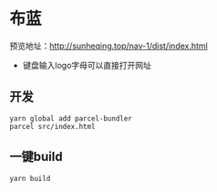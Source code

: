 # 布蓝
预览地址：http://sunheqing.top/nav-1/dist/index.html

* 键盘输入logo字母可以直接打开网址

## 开发

```
yarn global add parcel-bundler
parcel src/index.html
```

## 一键build
```
yarn build
```
